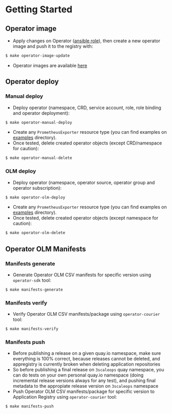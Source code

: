 # Getting Started

## Operator image

* Apply changes on Operator ([ansible role](../roles/prometheusexporter/)), then create a new operator image and push it to the registry with:
```bash
$ make operator-image-update
```
* Operator images are available [here](https://quay.io/repository/3scale/prometheus-exporter-operator?tab=tags)

## Operator deploy

### Manual deploy
* Deploy operator (namespace, CRD, service account, role, role binding and operator deployment):
```bash
$ make operator-manual-deploy
```
* Create any `PrometheusExporter` resource type (you can find examples on [examples](../examples/) directory).
* Once tested, delete created operator objects (except CRD/namespace for caution):
```bash
$ make operator-manual-delete
```

### OLM deploy
* Deploy operator (namespace, operator source, operator group and operator subscription):
```bash
$ make operator-olm-deploy
```
* Create any `PrometheusExporter` resource type (you can find examples on [examples](../examples/) directory).
* Once tested, delete created operator objects (except namespace for caution):
```bash
$ make operator-olm-delete
```

## Operator OLM Manifests

### Manifests generate
* Generate Operator OLM CSV manifests for specific version using `operator-sdk` tool:
```bash
$ make manifests-generate
```

### Manifests verify
* Verify Operator OLM CSV manifests/package using `operator-courier` tool:
```bash
$ make manifests-verify
```

### Manifests push
* Before publishing a release on a given quay.io namespace, make sure everything is 100% correct, because releases cannot be deleted, and appregistry is currently broken when deleting application repositories
* So before publishing a final release on `3scaleops` quay namespace, you can do tests on your own personal quay.io namespace (doing incremental release versions always for any test), and pushing final metadata to the appropiate release version on `3scaleops` namespace
* Push Operator OLM CSV manifests/package for specific version to Application Registry using `operator-courier` tool:
```bash
$ make manifests-push
```